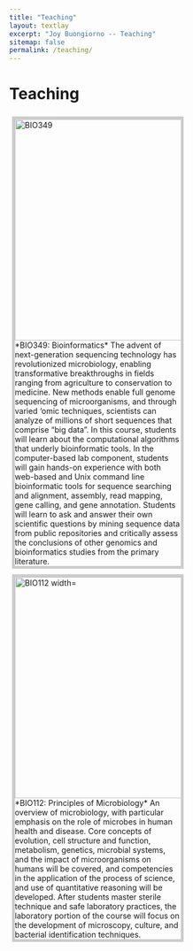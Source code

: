 ```yaml
---
title: "Teaching"
layout: textlay
excerpt: "Joy Buongiorno -- Teaching"
sitemap: false
permalink: /teaching/
---
```


# Teaching
<html>
<head>
<style>
div.gallery {
  margin: 5px;
  border: 5px solid #ccc;
  float: left;
  width: 300px;
}

div.gallery:hover {
  border: 5px solid #777;
}

div.gallery img {
  width: 100%;
  height: auto;
}

div.desc {
  padding: 40px;
  text-align: center;
}
</style>
</head>
<body>

<div class="gallery">
  <a target="_blank">
    <img src=""{{ site.url }}{{ site.baseurl }}/images/classpic/dna.jpeg" alt="BIO349" width="600" height="400">
  </a>
  <div class="desc">*BIO349: Bioinformatics* The advent of next-generation sequencing technology has revolutionized microbiology, enabling transformative breakthroughs in fields ranging from agriculture to conservation to medicine. New methods enable full genome sequencing of microorganisms, and through varied ‘omic techniques, scientists can analyze of millions of short sequences that comprise “big data”. In this course, students will learn about the computational algorithms that underly bioinformatic tools. In the computer-based lab component, students will gain hands-on experience with both web-based and Unix command line bioinformatic tools for sequence searching and alignment, assembly, read mapping, gene calling, and gene annotation. Students will learn to ask and answer their own scientific questions by mining sequence data from public repositories and critically assess the conclusions of other genomics and bioinformatics studies from the primary literature.</div>
</div>


<div class="gallery">
  <a target="_blank">
    <img src=""{{ site.url }}{{ site.baseurl }}/images/classpic/Plate.jpg" alt="BIO112 width="600" height="400">
  </a>
  <div class="desc">*BIO112: Principles of Microbiology* An overview of microbiology, with particular emphasis on the role of microbes in human health and disease. Core concepts of evolution, cell structure and function, metabolism, genetics, microbial systems, and the impact of microorganisms on humans will be covered, and competencies in the application of the process of science, and use of quantitative reasoning will be developed. After students master sterile technique and safe laboratory practices, the laboratory portion of the course will focus on the development of microscopy, culture, and bacterial identification techniques.</div>
</div>